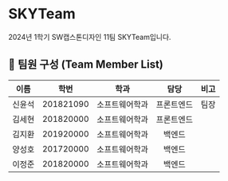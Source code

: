 # SKYTeam
2024년 1학기 SW캡스톤디자인 11팀 SKYTeam입니다.

## 👥 팀원 구성 (Team Member List)
| 이름 | 학번 | 학과 | 담당 | 비고 |
| :-: | :-: | :-: | :-: | :-: |
| 신윤석 | 201821090 | 소프트웨어학과 | 프론트엔드 | 팀장 |
| 김세현 | 201820000 | 소프트웨어학과 | 프론트엔드 | |
| 김지환 | 201920000 | 소프트웨어학과 | 백엔드 | |
| 양성호 | 201720000 | 소프트웨어학과 | 백엔드 | |
| 이정준 | 201820000 | 소프트웨어학과 | 백엔드 | |
